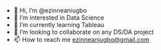 - 👋 Hi, I’m @ezinneaniugbo
- 👀 I’m interested in Data Science
- 🌱 I’m currently learning Tableau
- 💞️ I’m looking to collaborate on any DS/DA project
- 📫 How to reach me ezinneaniugbo@gmail.com

<!---
ezinneaniugbo/ezinneaniugbo is a ✨ special ✨ repository because its `README.md` (this file) appears on your GitHub profile.
You can click the Preview link to take a look at your changes.
--->
